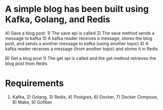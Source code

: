 # A simple blog has been built using Kafka, Golang, and Redis
A) Save a blog post:
    1) The save api is called
    2) The save method sends a message to kafka
    3) A kafka reader receives a message, stores the blog post, and sends a another message to kafka (using another topic)
    4) A kafka reader receives a message (from another topic) and stores it in Redis

B) Get a blog post
    1) The get api is called and the get method retrieves the blog post from Redis

# Requirements
1) Kafka, 2) Golang, 3) Redis, 4) Postgres, 6) Docker, 7) Docker Compose, 8) Make, 9) Gofiber